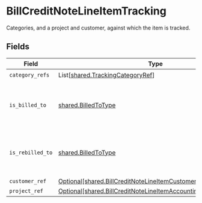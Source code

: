 # BillCreditNoteLineItemTracking

Categories, and a project and customer, against which the item is tracked.


## Fields

| Field                                                                                                                                        | Type                                                                                                                                         | Required                                                                                                                                     | Description                                                                                                                                  |
| -------------------------------------------------------------------------------------------------------------------------------------------- | -------------------------------------------------------------------------------------------------------------------------------------------- | -------------------------------------------------------------------------------------------------------------------------------------------- | -------------------------------------------------------------------------------------------------------------------------------------------- |
| `category_refs`                                                                                                                              | List[[shared.TrackingCategoryRef](../../models/shared/trackingcategoryref.md)]                                                               | :heavy_check_mark:                                                                                                                           | N/A                                                                                                                                          |
| `is_billed_to`                                                                                                                               | [shared.BilledToType](../../models/shared/billedtotype.md)                                                                                   | :heavy_check_mark:                                                                                                                           | Defines if the invoice or credit note is billed/rebilled to a project or customer.                                                           |
| `is_rebilled_to`                                                                                                                             | [shared.BilledToType](../../models/shared/billedtotype.md)                                                                                   | :heavy_check_mark:                                                                                                                           | Defines if the invoice or credit note is billed/rebilled to a project or customer.                                                           |
| `customer_ref`                                                                                                                               | [Optional[shared.BillCreditNoteLineItemCustomerRef]](../../models/shared/billcreditnotelineitemcustomerref.md)                               | :heavy_minus_sign:                                                                                                                           | N/A                                                                                                                                          |
| `project_ref`                                                                                                                                | [Optional[shared.BillCreditNoteLineItemAccountingProjectReference]](../../models/shared/billcreditnotelineitemaccountingprojectreference.md) | :heavy_minus_sign:                                                                                                                           | N/A                                                                                                                                          |